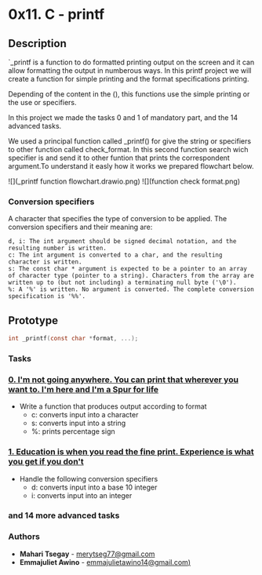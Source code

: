 # 0x11. C - printf

## Description
`_printf is a function to do formatted printing output on the screen and it can allow formatting the output in numberous ways. In this printf project we will create a function for simple printing and the format specifications printing.

Depending of the content in the (), this functions use the simple printing or the use or specifiers.

In this project we made the tasks 0 and 1 of mandatory part, and the 14 advanced tasks.

We used a principal function called _printf() for give the string or specifiers to other function called check_format. In this second function search wich specifier is and send it to other funtion that prints the correspondent argument.To understand it easly how it works we prepared flowchart below.

![](_printf function flowchart.drawio.png)
![](function check format.png)

### Conversion specifiers

A character that specifies the type of conversion to be applied. The conversion specifiers and their meaning are:

    d, i: The int argument should be signed decimal notation, and the resulting number is written.
    c: The int argument is converted to a char, and the resulting character is written.
    s: The const char * argument is expected to be a pointer to an array of character type (pointer to a string). Characters from the array are written up to (but not including) a terminating null byte ('\0').
    %: A '%' is written. No argument is converted. The complete conversion specification is '%%'.


## Prototype
```C
int _printf(const char *format, ...);
```

### Tasks
### [0. I'm not going anywhere. You can print that wherever you want to. I'm here and I'm a Spur for life](./_printf.c)
* Write a function that produces output according to format
    - c: converts input into a character
    - s: converts input into a string
    - %: prints percentage sign

### [1. Education is when you read the fine print. Experience is what you get if you don't](./printdigit.c)
* Handle the following conversion specifiers
    - d: converts input into a base 10 integer
    - i: converts input into an integer

### and 14 more advanced tasks


### Authors
* **Mahari Tsegay** - [merytseg77@gmail.com](https://github.com/Mahari9)
* **Emmajuliet Awino** - [emmajulietawino14@gmail.com)](https://github.com/AwinoJuliet)
